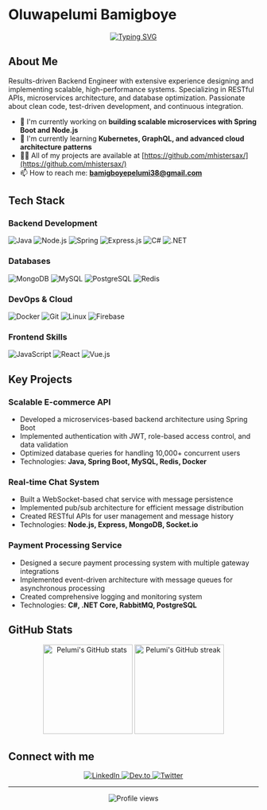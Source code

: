 # Oluwapelumi Bamigboye

<div align="center">
  
[![Typing SVG](https://readme-typing-svg.demolab.com?font=Fira+Code&weight=500&size=22&duration=3000&pause=1000&color=0366D6&center=true&vCenter=true&width=600&lines=Backend+Engineer;API+Architect;Database+Expert;Microservices+Specialist)](https://git.io/typing-svg)

</div>

## About Me

Results-driven Backend Engineer with extensive experience designing and implementing scalable, high-performance systems. Specializing in RESTful APIs, microservices architecture, and database optimization. Passionate about clean code, test-driven development, and continuous integration.

- 🔭 I'm currently working on **building scalable microservices with Spring Boot and Node.js**
- 🌱 I'm currently learning **Kubernetes, GraphQL, and advanced cloud architecture patterns**
- 👨‍💻 All of my projects are available at [https://github.com/mhistersax/](https://github.com/mhistersax/)
- 📫 How to reach me: **bamigboyepelumi38@gmail.com**

## Tech Stack

### Backend Development
![Java](https://img.shields.io/badge/Java-ED8B00?style=for-the-badge&logo=openjdk&logoColor=white)
![Node.js](https://img.shields.io/badge/Node.js-339933?style=for-the-badge&logo=nodedotjs&logoColor=white)
![Spring](https://img.shields.io/badge/Spring-6DB33F?style=for-the-badge&logo=spring&logoColor=white)
![Express.js](https://img.shields.io/badge/Express.js-000000?style=for-the-badge&logo=express&logoColor=white)
![C#](https://img.shields.io/badge/C%23-239120?style=for-the-badge&logo=c-sharp&logoColor=white)
![.NET](https://img.shields.io/badge/.NET-512BD4?style=for-the-badge&logo=dotnet&logoColor=white)

### Databases
![MongoDB](https://img.shields.io/badge/MongoDB-4EA94B?style=for-the-badge&logo=mongodb&logoColor=white)
![MySQL](https://img.shields.io/badge/MySQL-005C84?style=for-the-badge&logo=mysql&logoColor=white)
![PostgreSQL](https://img.shields.io/badge/PostgreSQL-316192?style=for-the-badge&logo=postgresql&logoColor=white)
![Redis](https://img.shields.io/badge/Redis-DC382D?style=for-the-badge&logo=redis&logoColor=white)

### DevOps & Cloud
![Docker](https://img.shields.io/badge/Docker-2CA5E0?style=for-the-badge&logo=docker&logoColor=white)
![Git](https://img.shields.io/badge/Git-F05032?style=for-the-badge&logo=git&logoColor=white)
![Linux](https://img.shields.io/badge/Linux-FCC624?style=for-the-badge&logo=linux&logoColor=black)
![Firebase](https://img.shields.io/badge/Firebase-FFCA28?style=for-the-badge&logo=firebase&logoColor=black)

### Frontend Skills
![JavaScript](https://img.shields.io/badge/JavaScript-F7DF1E?style=for-the-badge&logo=javascript&logoColor=black)
![React](https://img.shields.io/badge/React-20232A?style=for-the-badge&logo=react&logoColor=61DAFB)
![Vue.js](https://img.shields.io/badge/Vue.js-35495E?style=for-the-badge&logo=vuedotjs&logoColor=4FC08D)

## Key Projects

### Scalable E-commerce API
- Developed a microservices-based backend architecture using Spring Boot
- Implemented authentication with JWT, role-based access control, and data validation
- Optimized database queries for handling 10,000+ concurrent users
- Technologies: **Java, Spring Boot, MySQL, Redis, Docker**

### Real-time Chat System
- Built a WebSocket-based chat service with message persistence
- Implemented pub/sub architecture for efficient message distribution
- Created RESTful APIs for user management and message history
- Technologies: **Node.js, Express, MongoDB, Socket.io**

### Payment Processing Service
- Designed a secure payment processing system with multiple gateway integrations
- Implemented event-driven architecture with message queues for asynchronous processing
- Created comprehensive logging and monitoring system
- Technologies: **C#, .NET Core, RabbitMQ, PostgreSQL**

## GitHub Stats

<div align="center">
  <img src="https://github-readme-stats.vercel.app/api?username=mhistersax&show_icons=true&theme=github_dark&include_all_commits=true&count_private=true&hide_border=true" alt="Pelumi's GitHub stats" height="180em"/>
  <img src="https://github-readme-streak-stats.herokuapp.com/?user=mhistersax&theme=github-dark-blue&hide_border=true" alt="Pelumi's GitHub streak" height="180em"/>
</div>

## Connect with me

<p align="center">
  <a href="https://linkedin.com/in/oluwapelumi-bamigboye" target="_blank">
    <img src="https://img.shields.io/badge/LinkedIn-0077B5?style=for-the-badge&logo=linkedin&logoColor=white" alt="LinkedIn"/>
  </a>
  <a href="https://dev.to/mhistersax" target="_blank">
    <img src="https://img.shields.io/badge/dev.to-0A0A0A?style=for-the-badge&logo=dev.to&logoColor=white" alt="Dev.to"/>
  </a>
  <a href="https://twitter.com/pelumi_dev" target="_blank">
    <img src="https://img.shields.io/badge/Twitter-1DA1F2?style=for-the-badge&logo=twitter&logoColor=white" alt="Twitter"/>
  </a>
</p>

---
<p align="center">
  <img src="https://komarev.com/ghpvc/?username=mhistersax&label=Profile%20views&color=0e75b6&style=flat" alt="Profile views"/>
</p>
